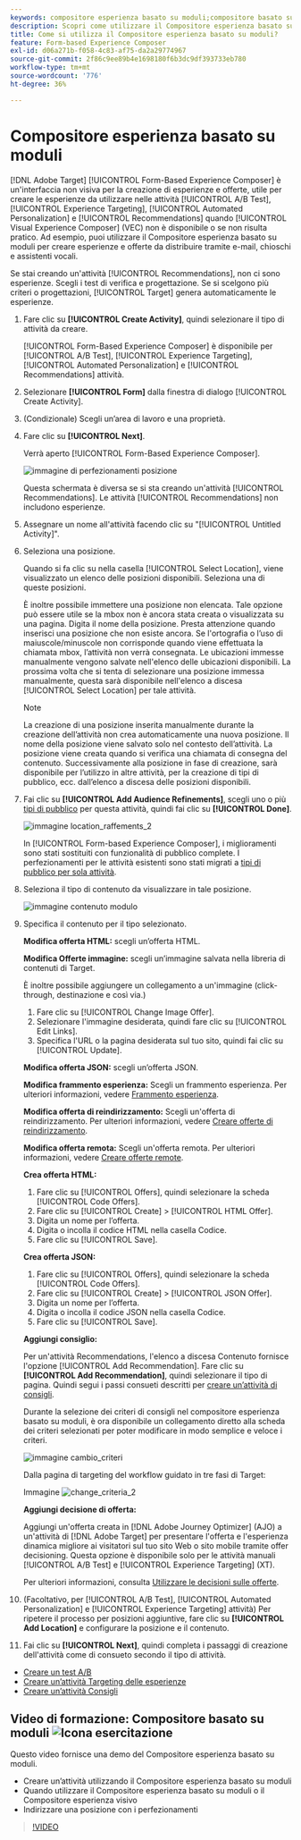```yaml
---
keywords: compositore esperienza basato su moduli;compositore basato su modulo;perfezionamenti
description: Scopri come utilizzare il Compositore esperienza basato su moduli di Adobe [!DNL Target] per la creazione di esperienze non visive. Utilizza questo compositore quando il Compositore esperienza visivo non è disponibile o non è pratico.
title: Come si utilizza il Compositore esperienza basato su moduli?
feature: Form-based Experience Composer
exl-id: d06a271b-f058-4c83-af75-da2a29774967
source-git-commit: 2f86c9ee89b4e1698180f6b3dc9df393733eb780
workflow-type: tm+mt
source-wordcount: '776'
ht-degree: 36%

---
```


# Compositore esperienza basato su moduli

[!DNL Adobe Target] [!UICONTROL Form-Based Experience Composer] è un&#39;interfaccia non visiva per la creazione di esperienze e offerte, utile per creare le esperienze da utilizzare nelle attività [!UICONTROL A/B Test], [!UICONTROL Experience Targeting], [!UICONTROL Automated Personalization] e [!UICONTROL Recommendations] quando [!UICONTROL Visual Experience Composer] (VEC) non è disponibile o se non risulta pratico. Ad esempio, puoi utilizzare il Compositore esperienza basato su moduli per creare esperienze e offerte da distribuire tramite e-mail, chioschi e assistenti vocali.

Se stai creando un&#39;attività [!UICONTROL Recommendations], non ci sono esperienze. Scegli i test di verifica e progettazione. Se si scelgono più criteri o progettazioni, [!UICONTROL Target] genera automaticamente le esperienze.

1. Fare clic su **[!UICONTROL Create Activity]**, quindi selezionare il tipo di attività da creare.

   [!UICONTROL Form-Based Experience Composer] è disponibile per [!UICONTROL A/B Test], [!UICONTROL Experience Targeting], [!UICONTROL Automated Personalization] e [!UICONTROL Recommendations] attività.

1. Selezionare **[!UICONTROL Form]** dalla finestra di dialogo [!UICONTROL Create Activity].

1. (Condizionale) Scegli un’area di lavoro e una proprietà.

1. Fare clic su **[!UICONTROL Next]**.

   Verrà aperto [!UICONTROL Form-Based Experience Composer].

   ![immagine di perfezionamenti posizione](assets/location_refinements.png)

   Questa schermata è diversa se si sta creando un&#39;attività [!UICONTROL Recommendations]. Le attività [!UICONTROL Recommendations] non includono esperienze.

1. Assegnare un nome all&#39;attività facendo clic su &quot;[!UICONTROL Untitled Activity]&quot;.
1. Seleziona una posizione.

   Quando si fa clic su nella casella [!UICONTROL Select Location], viene visualizzato un elenco delle posizioni disponibili. Seleziona una di queste posizioni.

   È inoltre possibile immettere una posizione non elencata. Tale opzione può essere utile se la mbox non è ancora stata creata o visualizzata su una pagina. Digita il nome della posizione. Presta attenzione quando inserisci una posizione che non esiste ancora. Se l&#39;ortografia o l’uso di maiuscole/minuscole non corrisponde quando viene effettuata la chiamata mbox, l’attività non verrà consegnata. Le ubicazioni immesse manualmente vengono salvate nell&#39;elenco delle ubicazioni disponibili. La prossima volta che si tenta di selezionare una posizione immessa manualmente, questa sarà disponibile nell&#39;elenco a discesa [!UICONTROL Select Location] per tale attività.

   >[!NOTE]
   >
   >La creazione di una posizione inserita manualmente durante la creazione dell’attività non crea automaticamente una nuova posizione. Il nome della posizione viene salvato solo nel contesto dell’attività. La posizione viene creata quando si verifica una chiamata di consegna del contenuto. Successivamente alla posizione in fase di creazione, sarà disponibile per l’utilizzo in altre attività, per la creazione di tipi di pubblico, ecc. dall’elenco a discesa delle posizioni disponibili.

1. Fai clic su **[!UICONTROL Add Audience Refinements]**, scegli uno o più [tipi di pubblico](/help/main/c-target/target.md#concept_A782F8481A5041EBA75103CB26376522) per questa attività, quindi fai clic su **[!UICONTROL Done]**.

   ![immagine location_raffements_2](assets/location_refinements_2.png)

   In [!UICONTROL Form-based Experience Composer], i miglioramenti sono stati sostituiti con funzionalità di pubblico complete. I perfezionamenti per le attività esistenti sono stati migrati a [tipi di pubblico per sola attività](/help/main/c-target/creating-activity-only-audience.md#concept_A6BADCF530ED4AE1852E677FEBE68483).

1. Seleziona il tipo di contenuto da visualizzare in tale posizione.

   ![immagine contenuto modulo](assets/form_content.png)

1. Specifica il contenuto per il tipo selezionato.

   **Modifica offerta HTML:** scegli un’offerta HTML.

   **Modifica Offerte immagine:** scegli un’immagine salvata nella libreria di contenuti di Target.

   È inoltre possibile aggiungere un collegamento a un&#39;immagine (click-through, destinazione e così via.)

   1. Fare clic su [!UICONTROL Change Image Offer].
   1. Selezionare l&#39;immagine desiderata, quindi fare clic su [!UICONTROL Edit Links].
   1. Specifica l&#39;URL o la pagina desiderata sul tuo sito, quindi fai clic su [!UICONTROL Update].

   **Modifica offerta JSON:** scegli un’offerta JSON.

   **Modifica frammento esperienza:** Scegli un frammento esperienza. Per ulteriori informazioni, vedere [Frammento esperienza](/help/main/c-experiences/c-manage-content/aem-experience-fragments.md).

   **Modifica offerta di reindirizzamento:** Scegli un&#39;offerta di reindirizzamento. Per ulteriori informazioni, vedere [Creare offerte di reindirizzamento](/help/main/c-experiences/c-manage-content/offer-redirect.md).

   **Modifica offerta remota:** Scegli un&#39;offerta remota. Per ulteriori informazioni, vedere [Creare offerte remote](/help/main/c-experiences/c-manage-content/about-remote-offers.md).

   **Crea offerta HTML:**

   1. Fare clic su [!UICONTROL Offers], quindi selezionare la scheda [!UICONTROL Code Offers].
   1. Fare clic su [!UICONTROL Create] > [!UICONTROL HTML Offer].
   1. Digita un nome per l’offerta.
   1. Digita o incolla il codice HTML nella casella Codice.
   1. Fare clic su [!UICONTROL Save].

   **Crea offerta JSON:**

   1. Fare clic su [!UICONTROL Offers], quindi selezionare la scheda [!UICONTROL Code Offers].
   1. Fare clic su [!UICONTROL Create] > [!UICONTROL JSON Offer].
   1. Digita un nome per l’offerta.
   1. Digita o incolla il codice JSON nella casella Codice.
   1. Fare clic su [!UICONTROL Save].

   **Aggiungi consiglio:**

   Per un&#39;attività Recommendations, l&#39;elenco a discesa Contenuto fornisce l&#39;opzione [!UICONTROL Add Recommendation]. Fare clic su **[!UICONTROL Add Recommendation]**, quindi selezionare il tipo di pagina. Quindi segui i passi consueti descritti per [creare un’attività di consigli](/help/main/c-recommendations/t-create-recs-activity/create-recs-activity.md).

   Durante la selezione dei criteri di consigli nel compositore esperienza basato su moduli, è ora disponibile un collegamento diretto alla scheda dei criteri selezionati per poter modificare in modo semplice e veloce i criteri.

   ![immagine cambio_criteri](assets/change_criteria.png)

   Dalla pagina di targeting del workflow guidato in tre fasi di Target:

   Immagine ![change_criteria_2](assets/change_criteria_2.png)

   **Aggiungi decisione di offerta:**

   Aggiungi un&#39;offerta creata in [!DNL Adobe Journey Optimizer] (AJO) a un&#39;attività di [!DNL Adobe Target] per presentare l&#39;offerta e l&#39;esperienza dinamica migliore ai visitatori sul tuo sito Web o sito mobile tramite offer decisioning. Questa opzione è disponibile solo per le attività manuali [!UICONTROL A/B Test] e [!UICONTROL Experience Targeting] (XT).

   Per ulteriori informazioni, consulta [Utilizzare le decisioni sulle offerte](/help/main/c-integrating-target-with-mac/ajo/offer-decision.md).

1. (Facoltativo, per [!UICONTROL A/B Test], [!UICONTROL Automated Personalization] e [!UICONTROL Experience Targeting] attività) Per ripetere il processo per posizioni aggiuntive, fare clic su **[!UICONTROL Add Location]** e configurare la posizione e il contenuto.
1. Fai clic su **[!UICONTROL Next]**, quindi completa i passaggi di creazione dell&#39;attività come di consueto secondo il tipo di attività.

* [Creare un test A/B](/help/main/c-activities/t-test-ab/t-test-create-ab/test-create-ab.md)
* [Creare un’attività Targeting delle esperienze](/help/main/c-activities/t-experience-target/t-xt-create/xt-create.md#task_D6B3429AC31549E1A70EDF04B3DDC765)
* [Creare un’attività Consigli](/help/main/c-recommendations/t-create-recs-activity/create-recs-activity.md#task_6874328773C64C44A73F0A130AD3F96F)

## Video di formazione: Compositore basato su moduli ![Icona esercitazione](/help/main/assets/tutorial.png)

Questo video fornisce una demo del Compositore esperienza basato su moduli.

* Creare un’attività utilizzando il Compositore esperienza basato su moduli
* Quando utilizzare il Compositore esperienza basato su moduli o il Compositore esperienza visivo
* Indirizzare una posizione con i perfezionamenti

>[!VIDEO](https://video.tv.adobe.com/v/17390)
